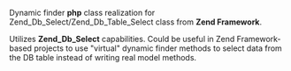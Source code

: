 Dynamic finder **php** class realization for Zend\_Db\_Select/Zend\_Db\_Table\_Select class from **Zend Framework**.

Utilizes **Zend\_Db\_Select** capabilities. Could be useful in Zend Framework-based projects to use "virtual" dynamic finder methods to select data from the DB table instead of writing real model methods.